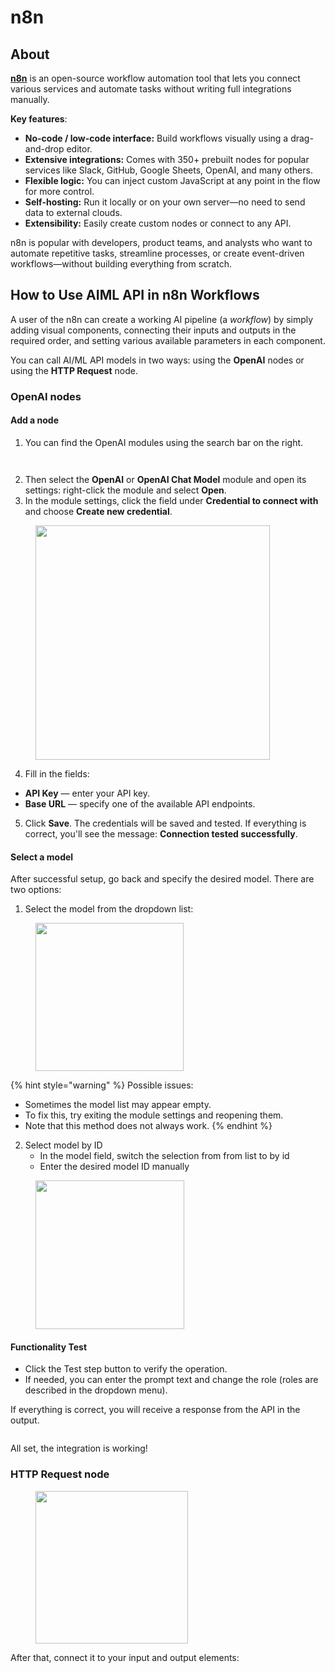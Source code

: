 # n8n

## About

[**n8n**](https://n8n.io/) is an open-source workflow automation tool that lets you connect various services and automate tasks without writing full integrations manually.

**Key features**:

* **No-code / low-code interface:** Build workflows visually using a drag-and-drop editor.
* **Extensive integrations:** Comes with 350+ prebuilt nodes for popular services like Slack, GitHub, Google Sheets, OpenAI, and many others.
* **Flexible logic:** You can inject custom JavaScript at any point in the flow for more control.
* **Self-hosting:** Run it locally or on your own server—no need to send data to external clouds.
* **Extensibility:** Easily create custom nodes or connect to any API.

n8n is popular with developers, product teams, and analysts who want to automate repetitive tasks, streamline processes, or create event-driven workflows—without building everything from scratch.

## How to Use AIML API in n8n Workflows

A user of the n8n can create a working AI pipeline (a _workflow_) by simply adding visual components, connecting their inputs and outputs in the required order, and setting various available parameters in each component.&#x20;

You can call AI/ML API models in two ways: using the **OpenAI** nodes or using the **HTTP Request** node.

### OpenAI nodes

#### Add a node

1. You can find the OpenAI modules using the search bar on the right.

<figure><img src="../.gitbook/assets/file-JyrYNdqwFz.png" alt=""><figcaption></figcaption></figure>

<figure><img src="../.gitbook/assets/file-d9XRsPm5Wm.png" alt=""><figcaption></figcaption></figure>

2. Then select the **OpenAI** or **OpenAI Chat Model** module and open its settings: right-click the module and select **Open**.
3. In the module settings, click the field under **Credential to connect with** and choose **Create new credential**.

<figure><img src="../.gitbook/assets/file-sLeHJtriQr.png" alt="" width="375"><figcaption></figcaption></figure>

4. Fill in the fields:

* **API Key** — enter your API key.
* **Base URL** — specify one of the available API endpoints.

5. Click **Save**. The credentials will be saved and tested. If everything is correct, you'll see the message: **Connection tested successfully**.

#### Select a model

After successful setup, go back and specify the desired model. There are two options:

1. Select the model from the dropdown list:

<figure><img src="../.gitbook/assets/file-RBc79rcVmt.png" alt="" width="237"><figcaption></figcaption></figure>

{% hint style="warning" %}
Possible issues:

* Sometimes the model list may appear empty.
* To fix this, try exiting the module settings and reopening them.
* Note that this method does not always work.
{% endhint %}

2. Select model by ID
   * In the model field, switch the selection from from list to by id
   * Enter the desired model ID manually

<figure><img src="../.gitbook/assets/file-KQcb2FUKHT.png" alt="" width="238"><figcaption></figcaption></figure>

#### **Functionality Test**

* Click the Test step button to verify the operation.
* If needed, you can enter the prompt text and change the role (roles are described in the dropdown menu).

If everything is correct, you will receive a response from the API in the output.

<figure><img src="../.gitbook/assets/file-Z4UBZmWGzi.png" alt=""><figcaption></figcaption></figure>

All set, the integration is working!

### HTTP Request node





<figure><img src="../.gitbook/assets/кл5л775к7лк75.jpg" alt="" width="244"><figcaption></figcaption></figure>



After that, connect it to your input and output elements:

